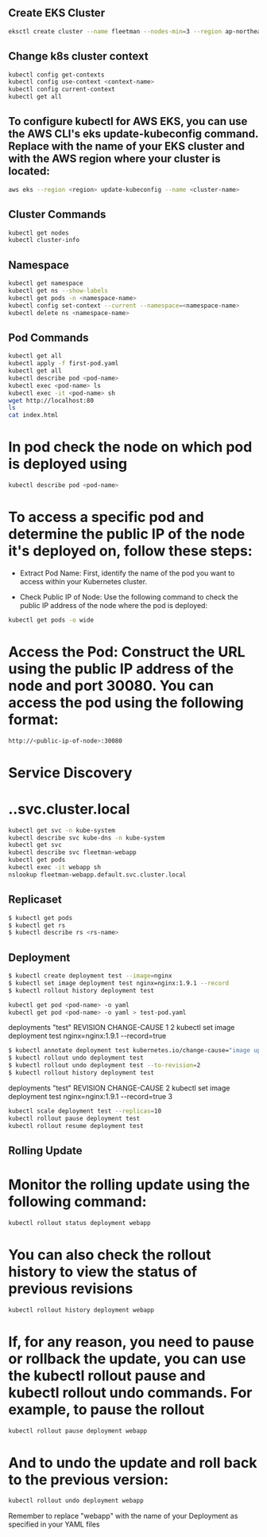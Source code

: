 ## Create EKS Cluster

```bash
eksctl create cluster --name fleetman --nodes-min=3 --region ap-northeast-2
```

## Change k8s cluster context

```bash
kubectl config get-contexts
kubectl config use-context <context-name>
kubectl config current-context
kubectl get all
```

## To configure kubectl for AWS EKS, you can use the AWS CLI's eks update-kubeconfig command. Replace <cluster-name> with the name of your EKS cluster and <region> with the AWS region where your cluster is located:

```bash
aws eks --region <region> update-kubeconfig --name <cluster-name>

```

## Cluster Commands

```bash
kubectl get nodes
kubectl cluster-info
```

## Namespace

```bash
kubectl get namespace
kubectl get ns --show-labels
kubectl get pods -n <namespace-name>
kubectl config set-context --current --namespace=<namespace-name>
kubectl delete ns <namespace-name>
```

## Pod Commands

```bash
kubectl get all
kubectl apply -f first-pod.yaml
kubectl get all
kubectl describe pod <pod-name>
kubectl exec <pod-name> ls
kubectl exec -it <pod-name> sh
wget http://localhost:80
ls
cat index.html
```

# In pod check the node on which pod is deployed using

```bash
kubectl describe pod <pod-name>
```
# To access a specific pod and determine the public IP of the node it's deployed on, follow these steps:

- Extract Pod Name: First, identify the name of the pod you want to access within your Kubernetes cluster.

- Check Public IP of Node: Use the following command to check the public IP address of the node where the pod is deployed:

```bash
kubectl get pods -o wide
```
# Access the Pod: Construct the URL using the public IP address of the node and port 30080. You can access the pod using the following format:

```bash
http://<public-ip-of-node>:30080
```
# Service Discovery
# <service-name>.<namespace>.svc.cluster.local
```bash
kubectl get svc -n kube-system
kubectl describe svc kube-dns -n kube-system
kubectl get svc
kubectl describe svc fleetman-webapp
kubectl get pods
kubectl exec -it webapp sh
nslookup fleetman-webapp.default.svc.cluster.local
```

## Replicaset

```bash
$ kubectl get pods
$ kubectl get rs
$ kubectl describe rs <rs-name>
```

## Deployment

```bash
$ kubectl create deployment test --image=nginx
$ kubectl set image deployment test nginx=nginx:1.9.1 --record
$ kubectl rollout history deployment test

kubectl get pod <pod-name> -o yaml
kubectl get pod <pod-name> -o yaml > test-pod.yaml
```

deployments "test"
REVISION CHANGE-CAUSE
1 <none>
2 kubectl set image deployment test nginx=nginx:1.9.1 --record=true

```bash
$ kubectl annotate deployment test kubernetes.io/change-cause="image updated to 1.9.1"
$ kubectl rollout undo deployment test
$ kubectl rollout undo deployment test --to-revision=2
$ kubectl rollout history deployment test
```

deployments "test"
REVISION CHANGE-CAUSE
2 kubectl set image deployment test nginx=nginx:1.9.1 --record=true
3 <none>

```bash
kubectl scale deployment test --replicas=10
kubectl rollout pause deployment test
kubectl rollout resume deployment test
```

## Rolling Update

# Monitor the rolling update using the following command:

```bash
kubectl rollout status deployment webapp
```

# You can also check the rollout history to view the status of previous revisions

```bash
kubectl rollout history deployment webapp
```

# If, for any reason, you need to pause or rollback the update, you can use the kubectl rollout pause and kubectl rollout undo commands. For example, to pause the rollout

```bash
kubectl rollout pause deployment webapp
```

# And to undo the update and roll back to the previous version:

```bash
kubectl rollout undo deployment webapp
```

Remember to replace "webapp" with the name of your Deployment as specified in your YAML files
